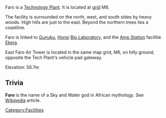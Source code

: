Faro is a [Technology Plant](Technology_Plant "wikilink"). It is located
at [grid](Map_grid "wikilink") M6.

The facility is surrounded on the north, west, and south sides by heavy
woods. High hills are just to the east. Beyond the northern trees lies a
coastline.

Faro is linked to [Gunuku](Gunuku "wikilink"), [Honsi](Honsi "wikilink")
[Bio Laboratory](Bio_Laboratory "wikilink"), and the [Amp
Station](Amp_Station "wikilink") facilitie [Ekera](Ekera "wikilink").

East Faro Air Tower is located in the same map grid, M6, on hilly
ground, opposite the Tech Plant's vehicle pad gateway.

Elevation: 56.7m

## Trivia

**Faro** is the name of a Sky and Water god in African mythology. See
[Wikipedia](http://en.wikipedia.org/wiki/Faro_%28mythology%29) article.

[Category:Facilities](Category:Facilities "wikilink")